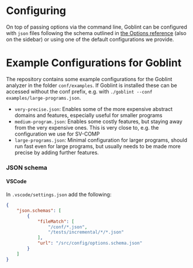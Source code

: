 # Configuring

On top of passing options via the command line, Goblint can be configured with `json` files following the schema outlined in [the Options reference](../../jsfh/options.schema.html) (also on the sidebar)
or using one of the default configurations we provide.

# Example Configurations for Goblint

The repository contains some example configurations for the Goblint analyzer in the folder `conf/examples`. If Goblint is installed these can
be accessed without the conf prefix, e.g. with `./goblint --conf examples/large-programs.json`.

- `very-precise.json`: Enables some of the more expensive abstract domains and features, especially useful for smaller programs
- `medium-program.json`: Enables some costly features, but staying away from the very expensive ones. This is very close to, e.g. the configuration we use for SV-COMP
- `large-programs.json`: Minimal configuration for larger programs, should run fast even for large programs, but usually needs to be made more precise by adding further features.

### JSON schema

#### VSCode
In `.vscode/settings.json` add the following:
```json
{
    "json.schemas": [
        {
            "fileMatch": [
                "/conf/*.json",
                "/tests/incremental/*/*.json"
            ],
            "url": "/src/config/options.schema.json"
        }
    ]
}
```
